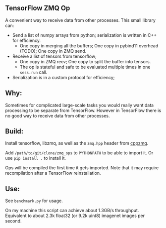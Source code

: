 
## TensorFlow ZMQ Op

A convenient way to receive data from other processes. This small library can:

+ Send a list of numpy arrays from python; serialization is written in C++ for efficiency.
  + One copy in merging all the buffers; One copy in pybind11 overhead (TODO); One copy in ZMQ send.
+ Receive a list of tensors from tensorflow;
  + One copy in ZMQ recv; One copy to split the buffer into tensors.
  + The op is stateful and safe to be evaluated multiple times in one `sess.run` call.
+ Serialization is in a custom protocol for efficiency;

## Why:

Sometimes for complicated large-scale tasks you would really want data processing to be separate from TensorFlow.
However in TensorFlow there is no good way to receive data from other processes.

## Build:

Install tensorflow, libzmq, as well as the `zmq.hpp` header from [cppzmq](https://github.com/zeromq/cppzmq).

Add `/path/to/git/clone/zmq_ops` to `PYTHONPATH` to be able to import it.
Or use `pip install .` to install it.

Ops will be compiled the first time it gets imported.
Note that it may require recompilation after a TensorFlow reinstallation.

## Use:

See `benchmark.py` for usage.

On my machine this script can achieve about 1.3GB/s throughput. Equivalent to about 2.3k float32 (or 9.2k uint8) imagenet images per second.
